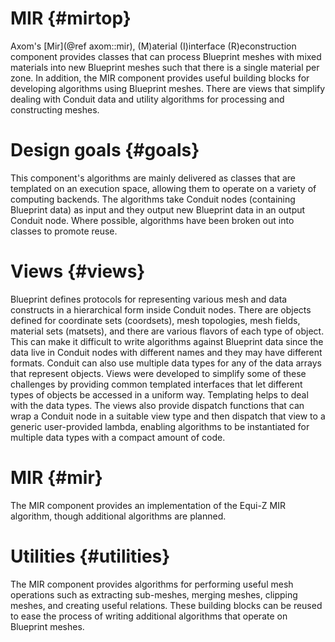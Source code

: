 MIR {#mirtop}
=============

Axom's [Mir](@ref axom::mir), (M)aterial (I)interface (R)econstruction component
provides classes that can process Blueprint meshes with mixed materials into new
Blueprint meshes such that there is a single material per zone. In addition, the
MIR component provides useful building blocks for developing algorithms using
Blueprint meshes. There are views that simplify dealing with Conduit data and
utility algorithms for processing and constructing meshes.

# Design goals {#goals}

This component's algorithms are mainly delivered as classes that are templated on
an execution space, allowing them to operate on a variety of computing backends.
The algorithms take Conduit nodes (containing Blueprint data) as input and they
output new Blueprint data in an output Conduit node. Where possible, algorithms
have been broken out into classes to promote reuse.

# Views {#views}

Blueprint defines protocols for representing various mesh and data constructs in
a hierarchical form inside Conduit nodes. There are objects defined for coordinate
sets (coordsets), mesh topologies, mesh fields, material sets (matsets), and there
are various flavors of each type of object. This can make it difficult to write
algorithms against Blueprint data since the data live in Conduit nodes with different
names and they may have different formats. Conduit can also use multiple data types
for any of the data arrays that represent objects. Views were developed to simplify
some of these challenges by providing common templated interfaces that let different
types of objects be accessed in a uniform way. Templating helps to deal with the
data types. The views also provide dispatch functions that can wrap a Conduit node
in a suitable view type and then dispatch that view to a generic user-provided lambda,
enabling algorithms to be instantiated for multiple data types with a compact amount
of code.

# MIR {#mir}

The MIR component provides an implementation of the Equi-Z MIR algorithm, though
additional algorithms are planned.

# Utilities {#utilities}

The MIR component provides algorithms for performing useful mesh operations such as
extracting sub-meshes, merging meshes, clipping meshes, and creating useful relations.
These building blocks can be reused to ease the process of writing additional algorithms
that operate on Blueprint meshes.

